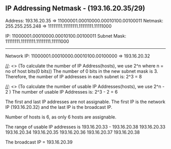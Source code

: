 ## IP Addressing Netmask - (193.16.20.35/29)

Address: 193.16.20.35 => 11000001.00010000.00010100.00100011
Netmask: 255.255.255.248 => 11111111.11111111.11111111.11111000

[//]: <> (To find the Network IP for this particular subnet, we make use of Bitwise & Operator)

IP:      11000001.00010000.00010100.00100011
Subnet Mask: 11111111.11111111.11111111.11111000
______________________________________________
Network IP: 11000001.00010000.00010100.00100000 => 193.16.20.32

[//]: <> (To calculate the number of IP Address(hosts), we use 2^n where n = no of host bits(0 bits))
The number of 0 bits in the new subnet mask is 3. Therefore, the number of IP addresses in each subnet is:
          2^3 = 8

[//]: <> (To calculate the number of usable IP Addresses(hosts), we use 2^n - 2 )
The number of usable IP Addresses is:
    2^3 - 2 = 6

The first and last IP addresses are not assignable. The first IP is the network IP (193.16.20.32) and the last IP is the broadcast IP. 

Number of hosts is 6, as only 6 hosts are assignable.


The range of usable IP addresses is 193.16.20.33 - 193.16.20.38
193.16.20.33
193.16.20.34
193.16.20.35
193.16.20.36
193.16.20.37
193.16.20.38

The broadcast IP = 193.16.20.39